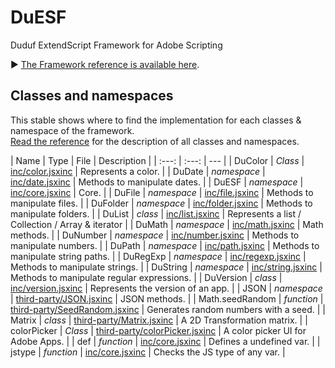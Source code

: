 # DuESF
 Duduf ExtendScript Framework for Adobe Scripting

► [The Framework reference is available here](http://duesf.rxlab.io).

## Classes and namespaces

This stable shows where to find the implementation for each classes & namespace of the framework.  
[Read the reference](http://duesf.rxlab.io) for the description of all classes and namespaces.

| Name | Type | File | Description |
| :---: | :---: | --- |
| DuColor | *Class* | [inc/color.jsxinc](https://github.com/RxLaboratory/DuESF/blob/main/inc/color.jsxinc) | Represents a color. |
| DuDate | *namespace* | [inc/date.jsxinc](https://github.com/RxLaboratory/DuESF/blob/main/inc/date.jsxinc) | Methods to manipulate dates. |
| DuESF | *namespace* | [inc/core.jsxinc](https://github.com/RxLaboratory/DuESF/blob/main/inc/core.jsxinc) | Core. |
| DuFile | *namespace* | [inc/file.jsxinc](https://github.com/RxLaboratory/DuESF/blob/main/inc/file.jsxinc) | Methods to manipulate files. |
| DuFolder | *namespace* | [inc/folder.jsxinc](https://github.com/RxLaboratory/DuESF/blob/main/inc/folder.jsxinc) | Methods to manipulate folders. |
| DuList | *class* | [inc/list.jsxinc](https://github.com/RxLaboratory/DuESF/blob/main/inc/list.jsxinc) | Represents a list / Collection / Array & iterator |
| DuMath | *namespace* | [inc/math.jsxinc](https://github.com/RxLaboratory/DuESF/blob/main/inc/math.jsxinc) | Math methods. |
| DuNumber | *namespace* | [inc/number.jsxinc](https://github.com/RxLaboratory/DuESF/blob/main/inc/number.jsxinc) | Methods to manipulate numbers. |
| DuPath | *namespace* | [inc/path.jsxinc](https://github.com/RxLaboratory/DuESF/blob/main/inc/path.jsxinc) | Methods to manipulate string paths. |
| DuRegExp | *namespace* | [inc/regexp.jsxinc](https://github.com/RxLaboratory/DuESF/blob/main/inc/regexp.jsxinc) | Methods to manipulate strings. |
| DuString | *namespace* | [inc/string.jsxinc](https://github.com/RxLaboratory/DuESF/blob/main/inc/string.jsxinc) | Methods to manipulate regular expressions. |
| DuVersion | *class* | [inc/version.jsxinc](https://github.com/RxLaboratory/DuESF/blob/main/inc/version.jsxinc) | Represents the version of an app. |
| JSON | *namespace* | [third-party/JSON.jsxinc](https://github.com/RxLaboratory/DuESF/blob/main/third-party/JSON.jsxinc) | JSON methods. |
| Math.seedRandom | *function* | [third-party/SeedRandom.jsxinc](https://github.com/RxLaboratory/DuESF/blob/main/third-party/SeedRandom.jsxinc) | Generates random numbers with a seed. |
| Matrix | *class* | [third-party/Matrix.jsxinc](https://github.com/RxLaboratory/DuESF/blob/main/third-party/Matrix.jsxinc) | A 2D Transformation matrix. |
| colorPicker | *Class* | [third-party/colorPicker.jsxinc](https://github.com/RxLaboratory/DuESF/blob/main/third-party/colorPicker.jsxinc) | A color picker UI for Adobe Apps. |
| def | *function* | [inc/core.jsxinc](https://github.com/RxLaboratory/DuESF/blob/main/inc/core.jsxinc) | Defines a undefined var. |
| jstype | *function* | [inc/core.jsxinc](https://github.com/RxLaboratory/DuESF/blob/main/inc/core.jsxinc) | Checks the JS type of any var. |
